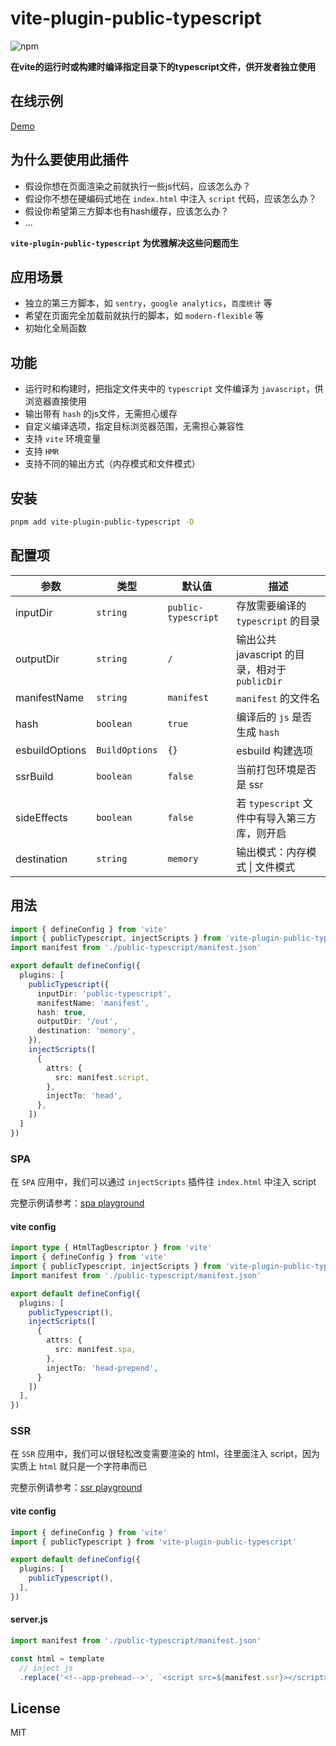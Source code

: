 # vite-plugin-public-typescript

![npm][npm-img]

<!-- **中文** | [English](./README.md) -->

**在vite的运行时或构建时编译指定目录下的typescript文件，供开发者独立使用**

## 在线示例
[Demo](https://hemengke1997.github.io/vite-plugin-public-typescript/)

## 为什么要使用此插件

- 假设你想在页面渲染之前就执行一些js代码，应该怎么办？
- 假设你不想在硬编码式地在 `index.html` 中注入 `script` 代码，应该怎么办？
- 假设你希望第三方脚本也有hash缓存，应该怎么办？
- ...

**`vite-plugin-public-typescript` 为优雅解决这些问题而生**

## 应用场景

- 独立的第三方脚本，如 `sentry`，`google analytics`，`百度统计` 等
- 希望在页面完全加载前就执行的脚本，如 `modern-flexible` 等
- 初始化全局函数

## 功能

- 运行时和构建时，把指定文件夹中的 `typescript` 文件编译为 `javascript`，供浏览器直接使用
- 输出带有 `hash` 的js文件，无需担心缓存
- 自定义编译选项，指定目标浏览器范围，无需担心兼容性
- 支持 `vite` 环境变量
- 支持 `HMR`
- 支持不同的输出方式（内存模式和文件模式）

## 安装

```bash
pnpm add vite-plugin-public-typescript -D
```

## 配置项

| 参数           | 类型           | 默认值              | 描述                                           |
| -------------- | -------------- | ------------------- | ---------------------------------------------- |
| inputDir       | `string`       | `public-typescript` | 存放需要编译的 `typescript` 的目录             |
| outputDir      | `string`       | `/`                 | 输出公共 javascript 的目录，相对于 `publicDir` |
| manifestName   | `string`       | `manifest`          | `manifest` 的文件名                            |
| hash           | `boolean`      | `true`              | 编译后的 `js` 是否生成 `hash `                 |
| esbuildOptions | `BuildOptions` | `{}`                | esbuild 构建选项                               |
| ssrBuild       | `boolean`      | `false`             | 当前打包环境是否是 ssr                         |
| sideEffects    | `boolean`      | `false`             | 若 `typescript` 文件中有导入第三方库，则开启   |
| destination    | `string`       | `memory`            | 输出模式：内存模式 \| 文件模式                 |


## 用法

```typescript
import { defineConfig } from 'vite'
import { publicTypescript, injectScripts } from 'vite-plugin-public-typescript'
import manifest from './public-typescript/manifest.json'

export default defineConfig({
  plugins: [
    publicTypescript({
      inputDir: 'public-typescript',
      manifestName: 'manifest',
      hash: true,
      outputDir: '/out',
      destination: 'memory',
    }),
    injectScripts([
      {
        attrs: {
          src: manifest.script,
        },
        injectTo: 'head',
      },
    ])
  ]
})
```


### SPA

在 `SPA` 应用中，我们可以通过 `injectScripts` 插件往 `index.html` 中注入 script

完整示例请参考：[spa playground](./playground/spa/vite.config.ts)

#### vite config

```typescript
import type { HtmlTagDescriptor } from 'vite'
import { defineConfig } from 'vite'
import { publicTypescript, injectScripts } from 'vite-plugin-public-typescript'
import manifest from './public-typescript/manifest.json'

export default defineConfig({
  plugins: [
    publicTypescript(),
    injectScripts([
      {
        attrs: {
          src: manifest.spa,
        },
        injectTo: 'head-prepend',
      }
    ])
  ],
})
```

### SSR

在 `SSR` 应用中，我们可以很轻松改变需要渲染的 html，往里面注入 script，因为实质上 `html` 就只是一个字符串而已

完整示例请参考：[ssr playground](./playground/ssr/index.html)

#### vite config

```typescript
import { defineConfig } from 'vite'
import { publicTypescript } from 'vite-plugin-public-typescript'

export default defineConfig({
  plugins: [
    publicTypescript(),
  ],
})
```

#### server.js

```js
import manifest from './public-typescript/manifest.json'

const html = template
  // inject js
  .replace('<!--app-prehead-->', `<script src=${manifest.ssr}></script>`)
```


## License

MIT

[npm-img]: https://img.shields.io/npm/v/vite-plugin-public-typescript.svg
